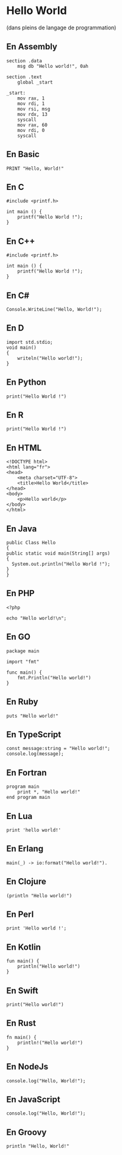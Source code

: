 # Hello World 
(dans pleins de langage de programmation) 

## En Assembly
```
section .data
    msg db "Hello world!", 0ah

section .text
    global _start

_start:
    mov rax, 1
    mov rdi, 1
    mov rsi, msg
    mov rdx, 13
    syscall
    mov rax, 60
    mov rdi, 0
    syscall
```

## En Basic 
```
PRINT "Hello, World!"
```

## En C
```
#include <printf.h>

int main () {
    printf("Hello World !");
}
```

## En C++
```
#include <printf.h>

int main () {
    printf("Hello World !");
}
```

## En C#
```
Console.WriteLine("Hello, World!");
```

## En D
```
import std.stdio;
void main()
{
    writeln("Hello world!");
}
```

## En Python 
```
print("Hello World !")
```

## En R
```
print("Hello World !")
```

## En HTML
```
<!DOCTYPE html>
<html lang="fr">
<head>
    <meta charset="UTF-8">
    <title>Hello World</title>
</head>
<body>
    <p>Hello world</p>
</body>
</html>
```

## En Java
```
public Class Hello
{
public static void main(String[] args)
{
  System.out.println("Hello World !");
}
}
```
## En PHP
```
<?php

echo "Hello world!\n";
```
## En GO
```
package main

import "fmt"

func main() {
    fmt.Println("Hello world!")
}
```

## En Ruby
```
puts "Hello world!"
```

## En TypeScript
```
const message:string = "Hello world!";
console.log(message);
```

## En Fortran
```
program main
    print *, "Hello world!"
end program main
```

## En Lua
```
print 'hello world!'
```

## En Erlang
```
main(_) -> io:format("Hello world!").
```

## En Clojure
```
(println "Hello world!")
```

## En Perl
```
print 'Hello world !';
```

## En Kotlin
```
fun main() {
    println("Hello world!")
}
```

## En Swift
```
print("Hello world!")
```

## En Rust
```
fn main() {
    println!("Hello world!")
}
```

## En NodeJs
```
console.log("Hello, World!");
```
## En JavaScript
```
console.log("Hello, World!");
```
## En Groovy
```
println "Hello, World!"
```
